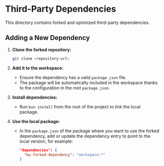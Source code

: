 # Third-Party Dependencies

This directory contains forked and optimized third-party dependencies.

## Adding a New Dependency

1. **Clone the forked repository:**
   ```bash
   git clone <repository-url>
   ```

2. **Add it to the workspace:**
   - Ensure the dependency has a valid `package.json` file.
   - The package will be automatically included in the workspace thanks to the configuration in the root `package.json`.

3. **Install dependencies:**
   - Run `bun install` from the root of the project to link the local package.

4. **Use the local package:**
   - In the `package.json` of the package where you want to use the forked dependency, add or update the dependency entry to point to the local version, for example:
     ```json
     "dependencies": {
       "my-forked-dependency": "workspace:*"
     }
     ```
